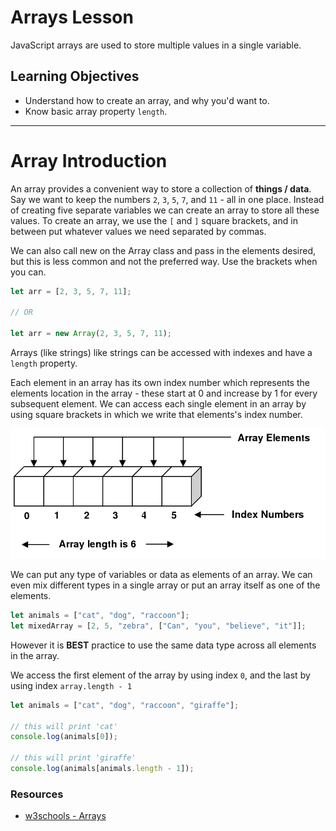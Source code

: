# Arrays Lesson

JavaScript arrays are used to store multiple values in a single variable.

## Learning Objectives

- Understand how to create an array, and why you'd want to.
- Know basic array property `length`.

---

# Array Introduction

An array provides a convenient way to store a collection of **things / data**. Say we want to keep the numbers `2`, `3`, `5`, `7`, and `11` - all in one place.
Instead of creating five separate variables we can create an array to store all these values.
To create an array, we use the `[` and `]` square brackets, and in between put whatever values we need separated by commas.

We can also call new on the Array class and pass in the elements desired, but this is less common and not the preferred way. Use the brackets when you can.

```js
let arr = [2, 3, 5, 7, 11];

// OR

let arr = new Array(2, 3, 5, 7, 11);
```

Arrays (like strings) like strings can be accessed with indexes and have a `length` property.

Each element in an array has its own index number which represents the elements location in the array - these start at 0 and increase by 1 for every subsequent element. We can access each single element in an array by using square brackets in which we write that elements's index number.

![array](../assets/array_elements.jpg)

We can put any type of variables or data as elements of an array. We can even mix different types in a single array or put an array itself as one
of the elements.

```js
let animals = ["cat", "dog", "raccoon"];
let mixedArray = [2, 5, "zebra", ["Can", "you", "believe", "it"]];
```

However it is **BEST** practice to use the same data type across all elements in the array.

We access the first element of the array by using index `0`, and the last by using index `array.length - 1`

```js
let animals = ["cat", "dog", "raccoon", "giraffe"];

// this will print 'cat'
console.log(animals[0]);

// this will print 'giraffe'
console.log(animals[animals.length - 1]);
```

### Resources

- [w3schools - Arrays](https://www.w3schools.com/jsref/jsref_obj_array.asp)
